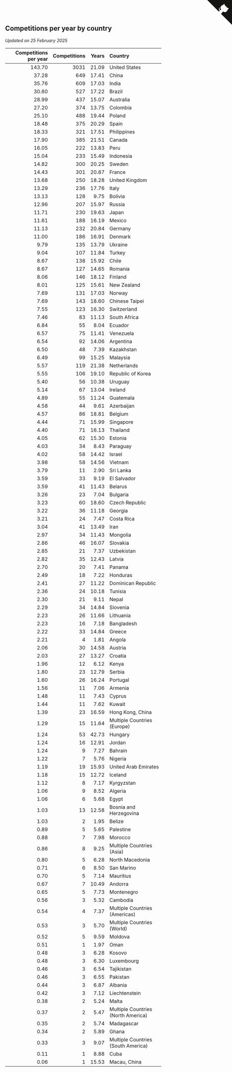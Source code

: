 ## Competitions per year by country

*Updated on 25 February 2025*

| Competitions per year | Competitions | Years | Country |
| ---: | ---: | ---: | :--- |
| 143.70 | 3031 | 21.09 | United States |
| 37.28 | 649 | 17.41 | China |
| 35.76 | 609 | 17.03 | India |
| 30.60 | 527 | 17.22 | Brazil |
| 28.99 | 437 | 15.07 | Australia |
| 27.20 | 374 | 13.75 | Colombia |
| 25.10 | 488 | 19.44 | Poland |
| 18.48 | 375 | 20.29 | Spain |
| 18.33 | 321 | 17.51 | Philippines |
| 17.90 | 385 | 21.51 | Canada |
| 16.05 | 222 | 13.83 | Peru |
| 15.04 | 233 | 15.49 | Indonesia |
| 14.82 | 300 | 20.25 | Sweden |
| 14.43 | 301 | 20.87 | France |
| 13.68 | 250 | 18.28 | United Kingdom |
| 13.29 | 236 | 17.76 | Italy |
| 13.13 | 128 | 9.75 | Bolivia |
| 12.96 | 207 | 15.97 | Russia |
| 11.71 | 230 | 19.63 | Japan |
| 11.61 | 188 | 16.19 | Mexico |
| 11.13 | 232 | 20.84 | Germany |
| 11.00 | 186 | 16.91 | Denmark |
| 9.79 | 135 | 13.79 | Ukraine |
| 9.04 | 107 | 11.84 | Turkey |
| 8.67 | 138 | 15.92 | Chile |
| 8.67 | 127 | 14.65 | Romania |
| 8.06 | 146 | 18.12 | Finland |
| 8.01 | 125 | 15.61 | New Zealand |
| 7.69 | 131 | 17.03 | Norway |
| 7.69 | 143 | 18.60 | Chinese Taipei |
| 7.55 | 123 | 16.30 | Switzerland |
| 7.46 | 83 | 11.13 | South Africa |
| 6.84 | 55 | 8.04 | Ecuador |
| 6.57 | 75 | 11.41 | Venezuela |
| 6.54 | 92 | 14.06 | Argentina |
| 6.50 | 48 | 7.39 | Kazakhstan |
| 6.49 | 99 | 15.25 | Malaysia |
| 5.57 | 119 | 21.38 | Netherlands |
| 5.55 | 106 | 19.10 | Republic of Korea |
| 5.40 | 56 | 10.38 | Uruguay |
| 5.14 | 67 | 13.04 | Ireland |
| 4.89 | 55 | 11.24 | Guatemala |
| 4.58 | 44 | 9.61 | Azerbaijan |
| 4.57 | 86 | 18.81 | Belgium |
| 4.44 | 71 | 15.99 | Singapore |
| 4.40 | 71 | 16.13 | Thailand |
| 4.05 | 62 | 15.30 | Estonia |
| 4.03 | 34 | 8.43 | Paraguay |
| 4.02 | 58 | 14.42 | Israel |
| 3.98 | 58 | 14.56 | Vietnam |
| 3.79 | 11 | 2.90 | Sri Lanka |
| 3.59 | 33 | 9.19 | El Salvador |
| 3.59 | 41 | 11.43 | Belarus |
| 3.26 | 23 | 7.04 | Bulgaria |
| 3.23 | 60 | 18.60 | Czech Republic |
| 3.22 | 36 | 11.18 | Georgia |
| 3.21 | 24 | 7.47 | Costa Rica |
| 3.04 | 41 | 13.49 | Iran |
| 2.97 | 34 | 11.43 | Mongolia |
| 2.86 | 46 | 16.07 | Slovakia |
| 2.85 | 21 | 7.37 | Uzbekistan |
| 2.82 | 35 | 12.43 | Latvia |
| 2.70 | 20 | 7.41 | Panama |
| 2.49 | 18 | 7.22 | Honduras |
| 2.41 | 27 | 11.22 | Dominican Republic |
| 2.36 | 24 | 10.18 | Tunisia |
| 2.30 | 21 | 9.11 | Nepal |
| 2.29 | 34 | 14.84 | Slovenia |
| 2.23 | 26 | 11.66 | Lithuania |
| 2.23 | 16 | 7.18 | Bangladesh |
| 2.22 | 33 | 14.84 | Greece |
| 2.21 | 4 | 1.81 | Angola |
| 2.06 | 30 | 14.58 | Austria |
| 2.03 | 27 | 13.27 | Croatia |
| 1.96 | 12 | 6.12 | Kenya |
| 1.80 | 23 | 12.79 | Serbia |
| 1.60 | 26 | 16.24 | Portugal |
| 1.56 | 11 | 7.06 | Armenia |
| 1.48 | 11 | 7.43 | Cyprus |
| 1.44 | 11 | 7.62 | Kuwait |
| 1.39 | 23 | 16.59 | Hong Kong, China |
| 1.29 | 15 | 11.64 | Multiple Countries (Europe) |
| 1.24 | 53 | 42.73 | Hungary |
| 1.24 | 16 | 12.91 | Jordan |
| 1.24 | 9 | 7.27 | Bahrain |
| 1.22 | 7 | 5.76 | Nigeria |
| 1.19 | 19 | 15.93 | United Arab Emirates |
| 1.18 | 15 | 12.72 | Iceland |
| 1.12 | 8 | 7.17 | Kyrgyzstan |
| 1.06 | 9 | 8.52 | Algeria |
| 1.06 | 6 | 5.68 | Egypt |
| 1.03 | 13 | 12.58 | Bosnia and Herzegovina |
| 1.03 | 2 | 1.95 | Belize |
| 0.89 | 5 | 5.65 | Palestine |
| 0.88 | 7 | 7.98 | Morocco |
| 0.86 | 8 | 9.25 | Multiple Countries (Asia) |
| 0.80 | 5 | 6.28 | North Macedonia |
| 0.71 | 6 | 8.50 | San Marino |
| 0.70 | 5 | 7.14 | Mauritius |
| 0.67 | 7 | 10.49 | Andorra |
| 0.65 | 5 | 7.73 | Montenegro |
| 0.56 | 3 | 5.32 | Cambodia |
| 0.54 | 4 | 7.37 | Multiple Countries (Americas) |
| 0.53 | 3 | 5.70 | Multiple Countries (World) |
| 0.52 | 5 | 9.59 | Moldova |
| 0.51 | 1 | 1.97 | Oman |
| 0.48 | 3 | 6.28 | Kosovo |
| 0.48 | 3 | 6.30 | Luxembourg |
| 0.46 | 3 | 6.54 | Tajikistan |
| 0.46 | 3 | 6.55 | Pakistan |
| 0.44 | 3 | 6.87 | Albania |
| 0.42 | 3 | 7.12 | Liechtenstein |
| 0.38 | 2 | 5.24 | Malta |
| 0.37 | 2 | 5.47 | Multiple Countries (North America) |
| 0.35 | 2 | 5.74 | Madagascar |
| 0.34 | 2 | 5.89 | Ghana |
| 0.33 | 3 | 9.07 | Multiple Countries (South America) |
| 0.11 | 1 | 8.88 | Cuba |
| 0.06 | 1 | 15.53 | Macau, China |


<a href="https://github.com/jonatanklosko/wca_statistics" class="github-corner" aria-label="View source on Github"><svg width="80" height="80" viewBox="0 0 250 250" style="fill:#151513; color:#fff; position: absolute; top: 0; border: 0; right: 0;" aria-hidden="true"><path d="M0,0 L115,115 L130,115 L142,142 L250,250 L250,0 Z"></path><path d="M128.3,109.0 C113.8,99.7 119.0,89.6 119.0,89.6 C122.0,82.7 120.5,78.6 120.5,78.6 C119.2,72.0 123.4,76.3 123.4,76.3 C127.3,80.9 125.5,87.3 125.5,87.3 C122.9,97.6 130.6,101.9 134.4,103.2" fill="currentColor" style="transform-origin: 130px 106px;" class="octo-arm"></path><path d="M115.0,115.0 C114.9,115.1 118.7,116.5 119.8,115.4 L133.7,101.6 C136.9,99.2 139.9,98.4 142.2,98.6 C133.8,88.0 127.5,74.4 143.8,58.0 C148.5,53.4 154.0,51.2 159.7,51.0 C160.3,49.4 163.2,43.6 171.4,40.1 C171.4,40.1 176.1,42.5 178.8,56.2 C183.1,58.6 187.2,61.8 190.9,65.4 C194.5,69.0 197.7,73.2 200.1,77.6 C213.8,80.2 216.3,84.9 216.3,84.9 C212.7,93.1 206.9,96.0 205.4,96.6 C205.1,102.4 203.0,107.8 198.3,112.5 C181.9,128.9 168.3,122.5 157.7,114.1 C157.9,116.9 156.7,120.9 152.7,124.9 L141.0,136.5 C139.8,137.7 141.6,141.9 141.8,141.8 Z" fill="currentColor" class="octo-body"></path></svg></a><style>.github-corner:hover .octo-arm{animation:octocat-wave 560ms ease-in-out}@keyframes octocat-wave{0%,100%{transform:rotate(0)}20%,60%{transform:rotate(-25deg)}40%,80%{transform:rotate(10deg)}}@media (max-width:500px){.github-corner:hover .octo-arm{animation:none}.github-corner .octo-arm{animation:octocat-wave 560ms ease-in-out}}</style>
